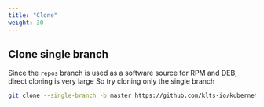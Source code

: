 ```yaml
---
title: "Clone"
weight: 30
---
```


## Clone single branch

Since the `repos` branch is used as a software source for RPM and DEB, direct cloning is very large So try cloning only the single branch

``` bash
git clone --single-branch -b master https://github.com/klts-io/kubernetes-lts
```
